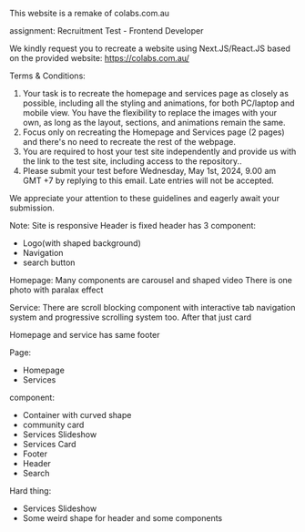 This website is a remake of colabs.com.au

assignment:
Recruitment Test - Frontend Developer

We kindly request you to recreate a website using Next.JS/React.JS based on the provided website: https://colabs.com.au/

Terms & Conditions:
1. Your task is to recreate the homepage and services page as closely as possible, including all the styling and animations, for both PC/laptop and mobile view. You have the flexibility to replace the images with your own, as long as the layout, sections, and animations remain the same.
2. Focus only on recreating the Homepage and Services page (2 pages) and there's no need to recreate the rest of the webpage.
3. You are required to host your test site independently and provide us with the link to the test site, including access to the repository..
4. Please submit your test before Wednesday, May 1st, 2024, 9.00 am GMT +7 by replying to this email. Late entries will not be accepted.

We appreciate your attention to these guidelines and eagerly await your submission.

Note:
Site is responsive
Header is fixed
  header has 3 component:
  - Logo(with shaped background)
  - Navigation
  - search button

Homepage:
  Many components are carousel and shaped video
  There is one photo with paralax effect

Service:
  There are scroll blocking component with interactive tab navigation system and progressive scrolling system too.
  After that just card

Homepage and service has same footer

Page:
  - Homepage
  - Services

component:
  - Container with curved shape
  - community card
  - Services Slideshow
  - Services Card
  - Footer
  - Header
  - Search

Hard thing:
  - Services Slideshow
  - Some weird shape for header and some components